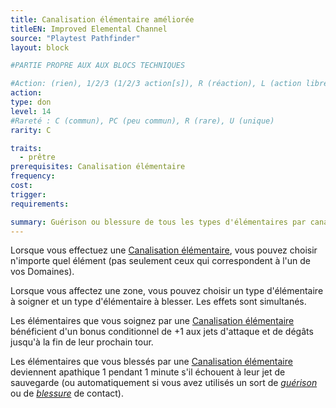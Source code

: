 ```yaml
---
title: Canalisation élémentaire améliorée
titleEN: Improved Elemental Channel
source: "Playtest Pathfinder"
layout: block

#PARTIE PROPRE AUX AUX BLOCS TECHNIQUES

#Action: (rien), 1/2/3 (1/2/3 action[s]), R (réaction), L (action libre)
action: 
type: don
level: 14
#Rareté : C (commun), PC (peu commun), R (rare), U (unique)
rarity: C

traits:
  - prêtre
prerequisites: Canalisation élémentaire
frequency: 
cost: 
trigger: 
requirements:

summary: Guérison ou blessure de tous les types d'élémentaires par canalisation d'énergie.
---
```


Lorsque vous effectuez une [Canalisation élémentaire](/donsclasse/canalisation-élémentaire.html), vous pouvez choisir n'importe quel élément (pas seulement ceux qui correspondent à l'un de vos Domaines).

Lorsque vous affectez une zone, vous pouvez choisir un type d'élémentaire à soigner et un type d'élémentaire à blesser. Les effets sont simultanés.

Les élémentaires que vous soignez par une [Canalisation élémentaire](/donsclasse/canalisation-élémentaire.html) bénéficient d'un bonus conditionnel de +1 aux jets d'attaque et de dégâts jusqu'à la fin de leur prochain tour.

Les élémentaires que vous blessés par une [Canalisation élémentaire](/donsclasse/canalisation-élémentaire.html) deviennent apathique 1 pendant 1 minute s'il échouent à leur jet de sauvegarde (ou automatiquement si vous avez utilisés un sort de [*guérison*](/sorts/guérison.html) ou de [*blessure*](/sorts/blessure.html) de contact).
